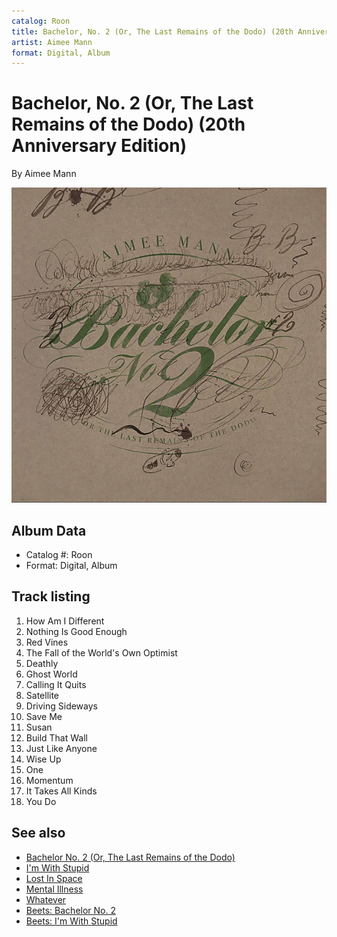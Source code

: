 ```yaml
---
catalog: Roon
title: Bachelor, No. 2 (Or, The Last Remains of the Dodo) (20th Anniversary Edition)
artist: Aimee Mann
format: Digital, Album
---
```


# Bachelor, No. 2 (Or, The Last Remains of the Dodo) (20th Anniversary Edition)

By Aimee Mann

![](../../assets/albumcovers/Aimee_Mann-Bachelor__No_2_Or__The_Last_Remains_of_the_Dodo_20th_Anniversary_Edition.png)

## Album Data

- Catalog #: Roon
- Format: Digital, Album


## Track listing


1. How Am I Different
2. Nothing Is Good Enough
3. Red Vines
4. The Fall of the World's Own Optimist
5. Deathly
6. Ghost World
7. Calling It Quits
8. Satellite
9. Driving Sideways
10. Save Me
11. Susan
12. Build That Wall
13. Just Like Anyone
14. Wise Up
15. One
16. Momentum
17. It Takes All Kinds
18. You Do


## See also

- [Bachelor No. 2 (Or, The Last Remains of the Dodo)](Bachelor_No_2_Or__The_Last_Remains_of_the_Dodo.md)
- [I'm With Stupid](Im_With_Stupid.md)
- [Lost In Space](Lost_In_Space.md)
- [Mental Illness](Mental_Illness.md)
- [Whatever](Whatever.md)
- [Beets: Bachelor No. 2](../../Beets/Aimee_Mann/Bachelor_No_2.md)
- [Beets: I'm With Stupid](../../Beets/Aimee_Mann/Im_With_Stupid.md)
